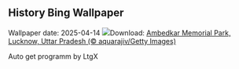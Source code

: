 ## History Bing Wallpaper
Wallpaper date: 2025-04-14
![](https://www.bing.com/th?id=OHR.AmbedkarMemorialIN_EN-IN5190883644_UHD.jpg&w=1000)Download: [Ambedkar Memorial Park, Lucknow, Uttar Pradesh (© aquarajiv/Getty Images)](https://www.bing.com/th?id=OHR.AmbedkarMemorialIN_EN-IN5190883644_UHD.jpg)

Auto get programm by LtgX
